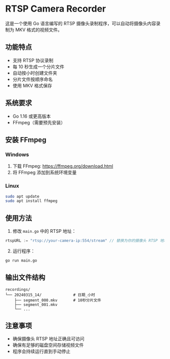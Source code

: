 # RTSP Camera Recorder

这是一个使用 Go 语言编写的 RTSP 摄像头录制程序，可以自动将摄像头内容录制为 MKV 格式的视频文件。

## 功能特点

- 支持 RTSP 协议录制
- 每 10 秒生成一个分片文件
- 自动按小时创建文件夹
- 分片文件按顺序命名
- 使用 MKV 格式保存

## 系统要求

- Go 1.16 或更高版本
- FFmpeg（需要预先安装）

## 安装 FFmpeg

### Windows
1. 下载 FFmpeg: https://ffmpeg.org/download.html
2. 将 FFmpeg 添加到系统环境变量

### Linux
```bash
sudo apt update
sudo apt install ffmpeg
```

## 使用方法

1. 修改 `main.go` 中的 RTSP 地址：
```go
rtspURL := "rtsp://your-camera-ip:554/stream" // 替换为你的摄像头 RTSP 地址
```

2. 运行程序：
```bash
go run main.go
```

## 输出文件结构

```
recordings/
└── 20240315_14/              # 日期_小时
    ├── segment_000.mkv       # 10秒分片文件
    ├── segment_001.mkv
    └── ...
```

## 注意事项

- 确保摄像头 RTSP 地址正确且可访问
- 确保有足够的磁盘空间存储视频文件
- 程序会持续运行直到手动停止 